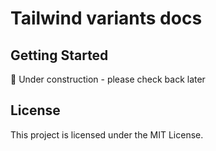 # Tailwind variants docs

## Getting Started

🚧 Under construction - please check back later
<!-- Visit [https://tailwind-variants.org](https://nextui.org) to get started with **tailwind-variants**. -->
## License

This project is licensed under the MIT License.

